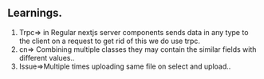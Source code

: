 ## Learnings.  

1. Trpc=> in Regular nextjs server components sends data in any type to the client on a request to get rid of this we do use trpc.
2. cn=> Combining multiple classes they may contain the similar fields with different values.. 
3. Issue=>Multiple times uploading same file on select and upload..